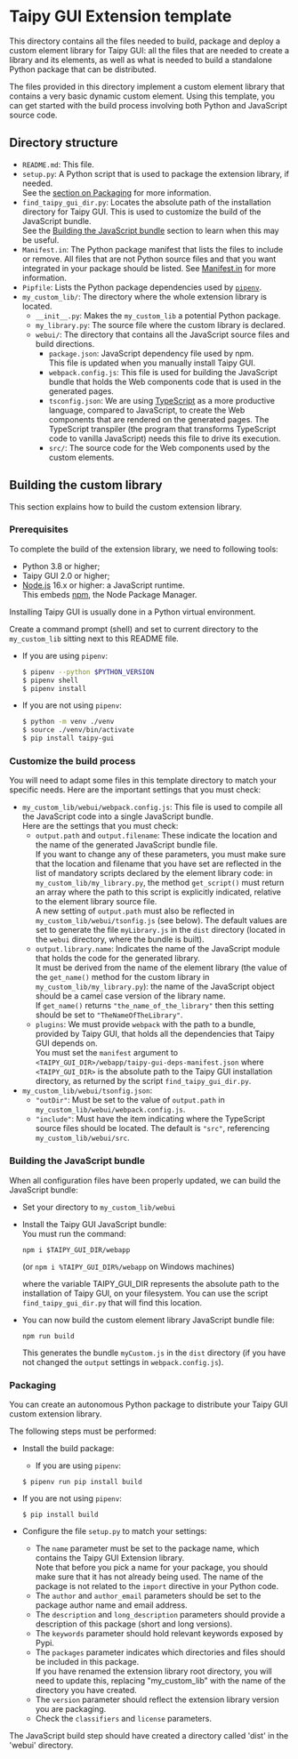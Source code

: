 # Taipy GUI Extension template

This directory contains all the files needed to build, package and deploy a custom element
library for Taipy GUI: all the files that are needed to create a library and its elements,
as well as what is needed to build a standalone Python package that can be distributed.

The files provided in this directory implement a custom element library that contains a
very basic dynamic custom element. Using this template, you can get started with the build
process involving both Python and JavaScript source code.

## Directory structure

- `README.md`: This file.
- `setup.py`: A Python script that is used to package the extension library, if
  needed.<br/>
  See the [section on Packaging](#packaging) for more information.
- `find_taipy_gui_dir.py`: Locates the absolute path of the installation directory for
  Taipy GUI. This is used to customize the build of the JavaScript bundle.<br/>
  See the [Building the JavaScript bundle](#building-the-javascript-bundle) section to
  learn when this may be useful.
- `Manifest.in`: The Python package manifest that lists the files to include or remove.
  All files that are not Python source files and that you want integrated in your package should be listed.
  See [Manifest.in](https://packaging.python.org/en/latest/guides/using-manifest-in/) for more information.
- `Pipfile`: Lists the Python package dependencies used by [`pipenv`](https://pypi.org/project/pipenv/).
- `my_custom_lib/`: The directory where the whole extension library is located.
   - `__init__.py`: Makes the `my_custom_lib` a potential Python package.
   - `my_library.py`: The source file where the custom library is declared.
   - `webui/`: The directory that contains all the JavaScript source files and
     build directions.
      - `package.json`: JavaScript dependency file used by npm.<br/>
        This file is updated when you manually install Taipy GUI.
      - `webpack.config.js`: This file is used for building the JavaScript bundle that
        holds the Web components code that is used in the generated pages.
      - `tsconfig.json`: We are using [TypeScript](https://www.typescriptlang.org/)
        as a more productive language, compared to JavaScript, to create the Web
        components that are rendered on the generated pages. The TypeScript
        transpiler (the program that transforms TypeScript code to vanilla JavaScript)
        needs this file to drive its execution.
      - `src/`: The source code for the Web components used by the custom elements.
   
## Building the custom library

This section explains how to build the custom extension library.

### Prerequisites

To complete the build of the extension library, we need to following tools:

- Python 3.8 or higher;
- Taipy GUI 2.0 or higher;
- [Node.js](https://nodejs.org/en/) 16.x or higher: a JavaScript runtime.<br/>
  This embeds [npm](https://www.npmjs.com/), the Node Package Manager.

Installing Taipy GUI is usually done in a Python virtual environment.

Create a command prompt (shell) and set to current directory to the `my_custom_lib`
sitting next to this README file.

- If you are using `pipenv`:
   ```sh
   $ pipenv --python $PYTHON_VERSION
   $ pipenv shell
   $ pipenv install
   ```

- If you are not using `pipenv`:
   ```sh
   $ python -m venv ./venv
   $ source ./venv/bin/activate
   $ pip install taipy-gui
   ```

### Customize the build process

You will need to adapt some files in this template directory to match your specific
needs. Here are the important settings that you must check:

- `my_custom_lib/webui/webpack.config.js`: This file is used to compile all the JavaScript
  code into a single JavaScript bundle.<br/>
  Here are the settings that you must check:
  - `output.path` and `output.filename`: These indicate the location and the name of the
    generated JavaScript bundle file.<br/>
    If you want to change any of these parameters, you must make sure that the location
    and filename that you have set are reflected in the list of mandatory scripts declared
    by the element library code: in `my_custom_lib/my_library.py`, the method
    `get_script()` must return an array where the path to this script is explicitly
    indicated, relative to the element library source file.<br/>
    A new setting of `output.path` must also be reflected in
    `my_custom_lib/webui/tsonfig.js` (see below).
    The default values are set to generate the file `myLibrary.js` in the `dist` directory
    (located in the `webui` directory, where the bundle is built).
  - `output.library.name`: Indicates the name of the JavaScript module that holds the code
    for the generated library.</br>
    It must be derived from the name of the element library (the value of the `get_name()`
    method for the custom library in `my_custom_lib/my_library.py`): the name of the
    JavaScript object should be a camel case version of the library name.<br/>
    If `get_name()` returns `"the_name_of_the_library"` then this setting should be set
    to `"TheNameOfTheLibrary"`.
  - `plugins`: We must provide `webpack` with the path to a bundle, provided by Taipy GUI,
    that holds all the dependencies that Taipy GUI depends on.<br/>
    You must set the `manifest` argument to
    `<TAIPY_GUI_DIR>/webapp/taipy-gui-deps-manifest.json` where `<TAIPY_GUI_DIR>` is the 
    absolute path to the Taipy GUI installation directory, as returned by the script
    `find_taipy_gui_dir.py`.
- `my_custom_lib/webui/tsonfig.json`:
   - `"outDir"`: Must be set to the value of `output.path` in
     `my_custom_lib/webui/webpack.config.js`.
   - `"include"`: Must have the item indicating where the TypeScript source files should
     be located. The default is `"src"`, referencing `my_custom_lib/webui/src`.

### Building the JavaScript bundle

When all configuration files have been properly updated, we can build the
JavaScript bundle:

- Set your directory to `my_custom_lib/webui`
- Install the Taipy GUI JavaScript bundle:<br/>
  You must run the command:
  ```
  npm i $TAIPY_GUI_DIR/webapp
  ```
  (or `npm i %TAIPY_GUI_DIR%/webapp` on Windows machines)

  where the variable TAIPY_GUI_DIR represents the absolute path to the installation
  of Taipy GUI, on your filesystem. You can use the script `find_taipy_gui_dir.py`
  that will find this location.
- You can now build the custom element library JavaScript bundle file:
  ```
  npm run build
  ```
  This generates the bundle `myCustom.js` in the `dist` directory (if you have not changed
  the `output` settings in `webpack.config.js`).

### Packaging

You can create an autonomous Python package to distribute your Taipy GUI custom extension library.

The following steps must be performed:

- Install the build package:
  - If you are using `pipenv`:
  ```
  $ pipenv run pip install build
  ```
- If you are not using `pipenv`:
  ```
  $ pip install build
  ```
- Configure the file `setup.py` to match your settings:

  - The `name` parameter must be set to the package name, which contains the Taipy GUI
    Extension library.<br/>
    Note that before you pick a name for your package, you should make sure that it has not
    already being used. The name of the package is not related to the `import` directive
    in your Python code.
  - The `author` and `author_email` parameters should be set to the package author name
    and email address.
  - The `description` and `long_description` parameters should provide a description of
    this package (short and long versions).
  - The `keywords` parameter should hold relevant keywords exposed by Pypi.
  - The `packages` parameter indicates which directories and files should be included in
    this package.<br/>
    If you have renamed the extension library root directory, you will need to update this,
    replacing "my_custom_lib" with the name of the directory you have created.
  - The `version` parameter should reflect the extension library version you are packaging.
  - Check the `classifiers` and `license` parameters.

The JavaScript build step should have created a directory called 'dist' in the 'webui' directory.

##

